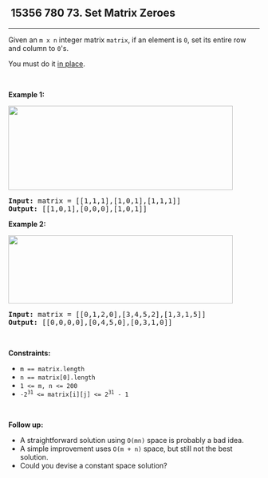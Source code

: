 <h2> 15356 780
73. Set Matrix Zeroes</h2><hr><div><p>Given an <code>m x n</code> integer matrix <code>matrix</code>, if an element is <code>0</code>, set its entire row and column to <code>0</code>'s.</p>

<p>You must do it <a href="https://en.wikipedia.org/wiki/In-place_algorithm" target="_blank">in place</a>.</p>

<p>&nbsp;</p>
<p><strong class="example">Example 1:</strong></p>
<img alt="" src="https://assets.leetcode.com/uploads/2020/08/17/mat1.jpg" style="width: 450px; height: 169px;">
<pre><strong>Input:</strong> matrix = [[1,1,1],[1,0,1],[1,1,1]]
<strong>Output:</strong> [[1,0,1],[0,0,0],[1,0,1]]
</pre>

<p><strong class="example">Example 2:</strong></p>
<img alt="" src="https://assets.leetcode.com/uploads/2020/08/17/mat2.jpg" style="width: 450px; height: 137px;">
<pre><strong>Input:</strong> matrix = [[0,1,2,0],[3,4,5,2],[1,3,1,5]]
<strong>Output:</strong> [[0,0,0,0],[0,4,5,0],[0,3,1,0]]
</pre>

<p>&nbsp;</p>
<p><strong>Constraints:</strong></p>

<ul>
	<li><code>m == matrix.length</code></li>
	<li><code>n == matrix[0].length</code></li>
	<li><code>1 &lt;= m, n &lt;= 200</code></li>
	<li><code>-2<sup>31</sup> &lt;= matrix[i][j] &lt;= 2<sup>31</sup> - 1</code></li>
</ul>

<p>&nbsp;</p>
<p><strong>Follow up:</strong></p>

<ul>
	<li>A straightforward solution using <code>O(mn)</code> space is probably a bad idea.</li>
	<li>A simple improvement uses <code>O(m + n)</code> space, but still not the best solution.</li>
	<li>Could you devise a constant space solution?</li>
</ul>
</div>